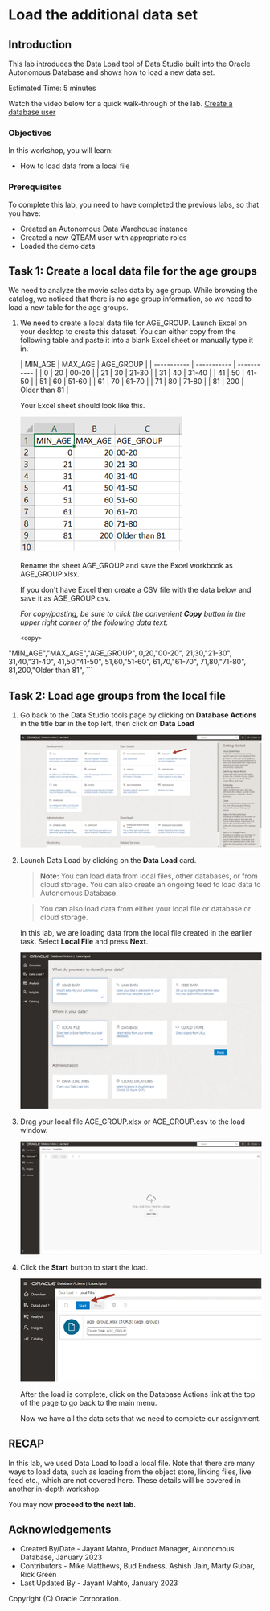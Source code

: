 # Load the additional data set


## Introduction

This lab introduces the Data Load tool of Data Studio built into the Oracle Autonomous Database and shows how to load a new data set.

Estimated Time: 5 minutes

Watch the video below for a quick walk-through of the lab.
[Create a database user](videohub:1_o5j922rh)

### Objectives

In this workshop, you will learn:
-	How to load data from a local file

### Prerequisites

To complete this lab, you need to have completed the previous labs, so that you have:

- Created an Autonomous Data Warehouse instance
- Created a new QTEAM user with appropriate roles
- Loaded the demo data

## Task 1: Create a local data file for the age groups

We need to analyze the movie sales data by age group. While browsing the catalog,
we noticed that there is no age group information, so we need to load a
new table for the age groups.

1.  We need to create a local data file for AGE\_GROUP. Launch Excel on
    your desktop to create this dataset. You can either copy from the following table
    and paste it into a blank Excel sheet or manually type it in.

    | MIN\_AGE      | MAX\_AGE | AGE\_GROUP |
| ----------- | ----------- | ----------- |
| 0 | 20 |  00-20  | 
| 21 | 30 |  21-30  | 
| 31 | 40 |  31-40  | 
| 41 | 50 |  41-50  | 
| 51 | 60 |  51-60  | 
| 61 | 70 |  61-70  | 
| 71 | 80 |  71-80  | 
| 81 | 200 |  Older than 81  | 

    Your Excel sheet should look like this.

    ![Screenshot of age group data in Excel](images/image9_data_excel.png)

    Rename the sheet AGE\_GROUP and save the Excel workbook as AGE\_GROUP.xlsx.

    If you don't have Excel then create a CSV file with the data below
    and save it as AGE\_GROUP.csv.

    *For copy/pasting, be sure to click the convenient __Copy__ button in the upper right corner of the following data text*: 
    
    ```
    <copy>
"MIN_AGE","MAX_AGE","AGE_GROUP",
0,20,"00-20",
21,30,"21-30",
31,40,"31-40",
41,50,"41-50",
51,60,"51-60",
61,70,"61-70",
71,80,"71-80",
81,200,"Older than 81",
    </copy>
    ```

## Task 2: Load age groups from the local file

1.  Go back to the Data Studio tools page by clicking on **Database Actions** 
    in the title bar in the top left, then click on **Data Load**

    ![Screenshot of data load card](images/image8_load_card.png)

2.  Launch Data Load by clicking on the **Data Load** card.
    
    >**Note:** You can load data from local files, other databases, or from cloud storage.
    You can also create an ongoing feed to load data to Autonomous Database.
    
    >You can also load data from either your local file or database or
    cloud storage.
    
    In this lab, we are loading data from the local file created in the earlier
    task. Select **Local File** and press **Next**.

    ![Screenshot of load data options](images/image10_load_option.png)

3.  Drag your local file AGE\_GROUP.xlsx or AGE\_GROUP.csv to the load window.

    ![Screenshot of pick file for load](images/image11_load_file.png)

4.  Click the **Start** button to start the load.

    ![Screenshot of start loading file](images/image12_load_file_start.png)
    
    After the load is complete, click on the Database Actions link at the top
    of the page to go back to the main menu.
    
    Now we have all the data sets that we need to complete our assignment.

    

## RECAP

In this lab, we used Data Load to load a local file. Note that there are many ways to load data, such as loading from the object store, linking files, live feed etc., which are not covered here. These details will be covered in another in-depth workshop.

You may now **proceed to the next lab**.

## Acknowledgements

- Created By/Date - Jayant Mahto, Product Manager, Autonomous Database, January 2023
- Contributors - Mike Matthews, Bud Endress, Ashish Jain, Marty Gubar, Rick Green
- Last Updated By - Jayant Mahto, January 2023


Copyright (C)  Oracle Corporation.